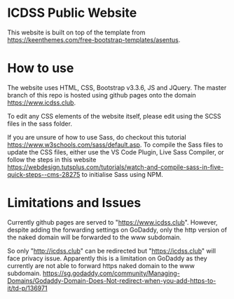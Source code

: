 # ICDSS Public Website
This website is built on top of the template from https://keenthemes.com/free-bootstrap-templates/asentus.


# How to use
The website uses HTML, CSS, Bootstrap v3.3.6, JS and JQuery. The master branch of this repo is hosted using github pages onto the domain https://www.icdss.club.

To edit any CSS elements of the website itself, please edit using the SCSS files in the sass folder. 

If you are unsure of how to use Sass, do checkout this tutorial https://www.w3schools.com/sass/default.asp.
To compile the Sass files to update the CSS files, either use the VS Code Plugin, Live Sass Compiler, or follow the steps in this website https://webdesign.tutsplus.com/tutorials/watch-and-compile-sass-in-five-quick-steps--cms-28275 to initialise Sass using NPM.

# Limitations and Issues

Currently github pages are served to "https://www.icdss.club". However, despite adding the forwarding settings on GoDaddy, only the http version of the naked domain will be forwarded to the www subdomain. 

So only "http://icdss.club" can be redirected but  "https://icdss.club" will face privacy issue. Apparently this is a limitation on GoDaddy as they currently are not able to forward https naked domain to the www subdomain. https://sg.godaddy.com/community/Managing-Domains/Godaddy-Domain-Does-Not-redirect-when-you-add-https-to-it/td-p/136971

